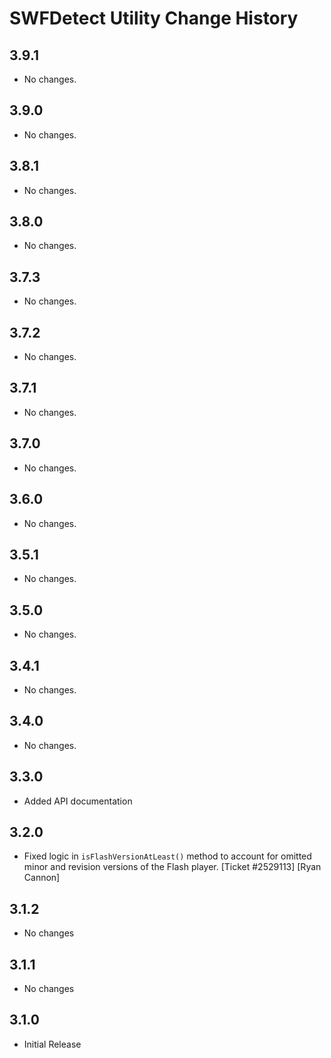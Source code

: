 SWFDetect Utility Change History
================================

3.9.1
-----

* No changes.

3.9.0
-----

* No changes.

3.8.1
-----

* No changes.

3.8.0
-----

  * No changes.

3.7.3
-----

* No changes.

3.7.2
-----

* No changes.

3.7.1
-----

* No changes.


3.7.0
-----

* No changes.

3.6.0
-----

* No changes.

3.5.1
-----

* No changes.

3.5.0
-----

* No changes.

3.4.1
-----

* No changes.

3.4.0
-----

* No changes.

3.3.0
-----

* Added API documentation

3.2.0
-----

*	Fixed logic in `isFlashVersionAtLeast()` method to account for omitted minor
  and revision versions of the Flash player. [Ticket #2529113] [Ryan Cannon]

3.1.2
-----

* No changes

3.1.1
-----

* No changes

3.1.0
-----

* Initial Release
